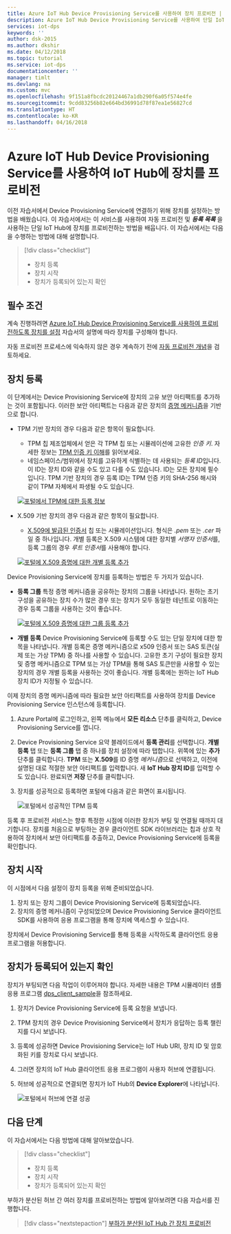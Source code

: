 ```yaml
---
title: Azure IoT Hub Device Provisioning Service를 사용하여 장치 프로비전 | Microsoft Docs
description: Azure IoT Hub Device Provisioning Service를 사용하여 단일 IoT Hub에 장치를 프로비전
services: iot-dps
keywords: ''
author: dsk-2015
ms.author: dkshir
ms.date: 04/12/2018
ms.topic: tutorial
ms.service: iot-dps
documentationcenter: ''
manager: timlt
ms.devlang: na
ms.custom: mvc
ms.openlocfilehash: 9f151a8fbcdc20124467a1db290f6a05f574e4fe
ms.sourcegitcommit: 9cdd83256b82e664bd36991d78f87ea1e56827cd
ms.translationtype: HT
ms.contentlocale: ko-KR
ms.lasthandoff: 04/16/2018
---
```

# <a name="provision-the-device-to-an-iot-hub-using-the-azure-iot-hub-device-provisioning-service"></a>Azure IoT Hub Device Provisioning Service를 사용하여 IoT Hub에 장치를 프로비전

이전 자습서에서 Device Provisioning Service에 연결하기 위해 장치를 설정하는 방법을 배웠습니다. 이 자습서에서는 이 서비스를 사용하여 자동 프로비전 및 **_등록 목록_** 을 사용하는 단일 IoT Hub에 장치를 프로비전하는 방법을 배웁니다. 이 자습서에서는 다음을 수행하는 방법에 대해 설명합니다.

> [!div class="checklist"]
> * 장치 등록
> * 장치 시작
> * 장치가 등록되어 있는지 확인

## <a name="prerequisites"></a>필수 조건

계속 진행하려면 [Azure IoT Hub Device Provisioning Service를 사용하여 프로비전하도록 장치를 설정](./tutorial-set-up-device.md) 자습서의 설명에 따라 장치를 구성해야 합니다.

자동 프로비전 프로세스에 익숙하지 않은 경우 계속하기 전에 [자동 프로비전 개념](concepts-auto-provisioning.md)을 검토하세요.

<a id="enrolldevice"></a>
## <a name="enroll-the-device"></a>장치 등록

이 단계에서는 Device Provisioning Service에 장치의 고유 보안 아티팩트를 추가하는 것이 포함됩니다. 이러한 보안 아티팩트는 다음과 같은 장치의 [증명 메커니즘](concepts-device.md#attestation-mechanism)을 기반으로 합니다.

- TPM 기반 장치의 경우 다음과 같은 항목이 필요합니다.
    - TPM 칩 제조업체에서 얻은 각 TPM 칩 또는 시뮬레이션에 고유한 *인증 키*.  자세한 정보는 [TPM 인증 키 이해](https://technet.microsoft.com/library/cc770443.aspx)를 읽어보세요.
    - 네임스페이스/범위에서 장치를 고유하게 식별하는 데 사용되는 *등록 ID*입니다. 이 ID는 장치 ID와 같을 수도 있고 다를 수도 있습니다. ID는 모든 장치에 필수입니다. TPM 기반 장치의 경우 등록 ID는 TPM 인증 키의 SHA-256 해시와 같이 TPM 자체에서 파생될 수도 있습니다.

    [![포털에서 TPM에 대한 등록 정보](./media/tutorial-provision-device-to-hub/tpm-device-enrollment.png)](./media/tutorial-provision-device-to-hub/tpm-device-enrollment.png#lightbox)  

- X.509 기반 장치의 경우 다음과 같은 항목이 필요합니다.
    - [X.509에 발급된 인증서](https://msdn.microsoft.com/library/windows/desktop/bb540819.aspx) 칩 또는 시뮬레이션입니다. 형식은 *.pem* 또는 *.cer* 파일 중 하나입니다. 개별 등록은 X.509 시스템에 대한 장치별 *서명자 인증서*를, 등록 그룹의 경우 *루트 인증서*를 사용해야 합니다. 

    [![포털에 X.509 증명에 대한 개별 등록 추가](./media/tutorial-provision-device-to-hub/individual-enrollment.png)](./media/tutorial-provision-device-to-hub/individual-enrollment.png#lightbox)

Device Provisioning Service에 장치를 등록하는 방법은 두 가지가 있습니다.

- **등록 그룹** 특정 증명 메커니즘을 공유하는 장치의 그룹을 나타냅니다. 원하는 초기 구성을 공유하는 장치 수가 많은 경우 또는 장치가 모두 동일한 테넌트로 이동하는 경우 등록 그룹을 사용하는 것이 좋습니다.

    [![포털에 X.509 증명에 대한 그룹 등록 추가](./media/tutorial-provision-device-to-hub/group-enrollment.png)](./media/tutorial-provision-device-to-hub/group-enrollment.png#lightbox)

- **개별 등록** Device Provisioning Service에 등록할 수도 있는 단일 장치에 대한 항목을 나타냅니다. 개별 등록은 증명 메커니즘으로 x509 인증서 또는 SAS 토큰(실제 또는 가상 TPM) 중 하나를 사용할 수 있습니다. 고유한 초기 구성이 필요한 장치 및 증명 메커니즘으로 TPM 또는 가상 TPM을 통해 SAS 토큰만을 사용할 수 있는 장치의 경우 개별 등록을 사용하는 것이 좋습니다. 개별 등록에는 원하는 IoT Hub 장치 ID가 지정될 수 있습니다.

이제 장치의 증명 메커니즘에 따라 필요한 보안 아티팩트를 사용하여 장치를 Device Provisioning Service 인스턴스에 등록합니다. 

1. Azure Portal에 로그인하고, 왼쪽 메뉴에서 **모든 리소스** 단추를 클릭하고, Device Provisioning Service를 엽니다.

2. Device Provisioning Service 요약 블레이드에서 **등록 관리**를 선택합니다. **개별 등록** 탭 또는 **등록 그룹** 탭 중 하나를 장치 설정에 따라 탭합니다. 위쪽에 있는 **추가** 단추를 클릭합니다. **TPM** 또는 **X.509**를 ID 증명 *메커니즘*으로 선택하고, 이전에 설명된 대로 적절한 보안 아티팩트를 입력합니다. 새 **IoT Hub 장치 ID**를 입력할 수도 있습니다. 완료되면 **저장** 단추를 클릭합니다. 

3. 장치를 성공적으로 등록하면 포털에 다음과 같은 화면이 표시됩니다.

    ![포털에서 성공적인 TPM 등록](./media/tutorial-provision-device-to-hub/tpm-enrollment-success.png)

등록 후 프로비전 서비스는 향후 특정한 시점에 이러한 장치가 부팅 및 연결될 때까지 대기합니다. 장치를 처음으로 부팅하는 경우 클라이언트 SDK 라이브러리는 칩과 상호 작용하여 장치에서 보안 아티팩트를 추출하고, Device Provisioning Service에 등록을 확인합니다. 

## <a name="start-the-device"></a>장치 시작

이 시점에서 다음 설정이 장치 등록을 위해 준비되었습니다.

1. 장치 또는 장치 그룹이 Device Provisioning Service에 등록되었습니다. 
2. 장치의 증명 메커니즘이 구성되었으며 Device Provisioning Service 클라이언트 SDK를 사용하여 응용 프로그램을 통해 장치에 액세스할 수 있습니다.

장치에서 Device Provisioning Service를 통해 등록을 시작하도록 클라이언트 응용 프로그램을 허용합니다.  

## <a name="verify-the-device-is-registered"></a>장치가 등록되어 있는지 확인

장치가 부팅되면 다음 작업이 이루어져야 합니다. 자세한 내용은 TPM 시뮬레이터 샘플 응용 프로그램 [dps_client_sample](https://github.com/Azure/azure-iot-device-auth/blob/master/dps_client/samples/dps_client_sample/dps_client_sample.c)을 참조하세요. 

1. 장치가 Device Provisioning Service에 등록 요청을 보냅니다.
2. TPM 장치의 경우 Device Provisioning Service에서 장치가 응답하는 등록 챌린지를 다시 보냅니다. 
3. 등록에 성공하면 Device Provisioning Service는 IoT Hub URI, 장치 ID 및 암호화된 키를 장치로 다시 보냅니다. 
4. 그러면 장치의 IoT Hub 클라이언트 응용 프로그램이 사용자 허브에 연결됩니다. 
5. 허브에 성공적으로 연결되면 장치가 IoT Hub의 **Device Explorer**에 나타납니다. 

    ![포털에서 허브에 연결 성공](./media/tutorial-provision-device-to-hub/hub-connect-success.png)

## <a name="next-steps"></a>다음 단계
이 자습서에서는 다음 방법에 대해 알아보았습니다.

> [!div class="checklist"]
> * 장치 등록
> * 장치 시작
> * 장치가 등록되어 있는지 확인

부하가 분산된 허브 간 여러 장치를 프로비전하는 방법에 알아보려면 다음 자습서를 진행합니다. 

> [!div class="nextstepaction"]
> [부하가 분산된 IoT Hub 간 장치 프로비전](./tutorial-provision-multiple-hubs.md)
